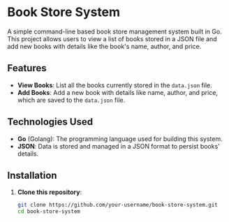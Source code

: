 # Book Store System

A simple command-line based book store management system built in Go. This project allows users to view a list of books stored in a JSON file and add new books with details like the book's name, author, and price.

## Features

- **View Books**: List all the books currently stored in the `data.json` file.
- **Add Books**: Add a new book with details like name, author, and price, which are saved to the `data.json` file.

## Technologies Used

- **Go** (Golang): The programming language used for building this system.
- **JSON**: Data is stored and managed in a JSON format to persist books' details.

## Installation

1. **Clone this repository**:
   ```bash
   git clone https://github.com/your-username/book-store-system.git
   cd book-store-system
